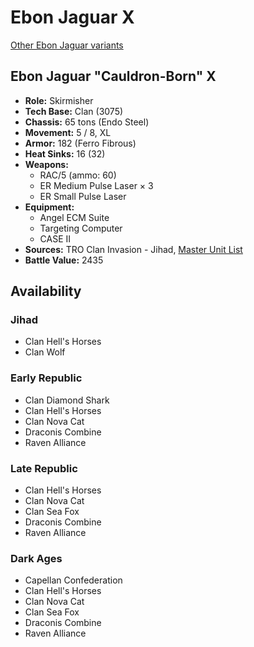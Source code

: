 # Ebon Jaguar X

[Other Ebon Jaguar variants](../ebon_jaguar.md)

## Ebon Jaguar "Cauldron-Born" X
- **Role:** Skirmisher
- **Tech Base:** Clan (3075)
- **Chassis:** 65 tons (Endo Steel)
- **Movement:** 5 / 8, XL
- **Armor:** 182 (Ferro Fibrous)
- **Heat Sinks:** 16 (32)
- **Weapons:**
  - RAC/5 (ammo: 60)
  - ER Medium Pulse Laser × 3
  - ER Small Pulse Laser
- **Equipment:**
  - Angel ECM Suite
  - Targeting Computer
  - CASE II
- **Sources:** TRO Clan Invasion - Jihad, [Master Unit List](http://masterunitlist.info/Unit/Details/498/cauldron-born-ebon-jaguar-x)
- **Battle Value:** 2435

## Availability

### Jihad
- Clan Hell's Horses
- Clan Wolf

### Early Republic
- Clan Diamond Shark
- Clan Hell's Horses
- Clan Nova Cat
- Draconis Combine
- Raven Alliance

### Late Republic
- Clan Hell's Horses
- Clan Nova Cat
- Clan Sea Fox
- Draconis Combine
- Raven Alliance

### Dark Ages
- Capellan Confederation
- Clan Hell's Horses
- Clan Nova Cat
- Clan Sea Fox
- Draconis Combine
- Raven Alliance

